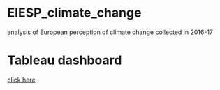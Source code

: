 # EIESP_climate_change
analysis of European perception of climate change collected in 2016-17

# Tableau dashboard
[click here](https://public.tableau.com/views/EIESP-Climatechange-2016-17/EIESP_climate?:language=it-IT&:display_count=n&:origin=viz_share_link)

